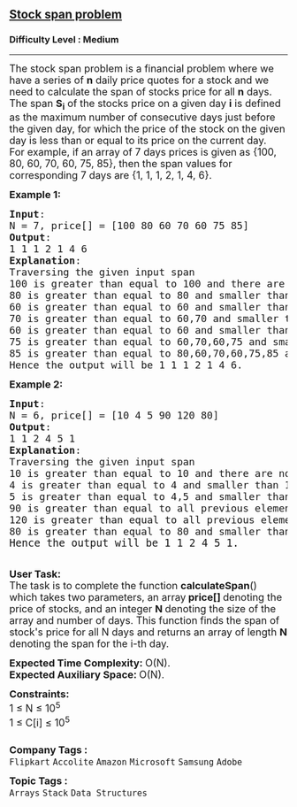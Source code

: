 <h2><a href="https://www.geeksforgeeks.org/problems/stock-span-problem-1587115621/1?page=2&category=Arrays&difficulty=Medium&sortBy=submissions">Stock span problem</a></h2><h3>Difficulty Level : Medium</h3><hr><div class="problems_problem_content__Xm_eO"><p><span style="font-size: 18px;">The stock span problem is a financial problem where we have a series of <strong>n</strong> daily price quotes for a stock and we need to calculate the span of stocks price for all <strong>n</strong> days.&nbsp;<br>The span <strong>S<sub>i</sub></strong> of the stocks price on a given day <strong>i</strong> is defined as the maximum number of consecutive days just before the given day, for which the price of the stock on the given day is less than or equal to its price on the current day.<br>For example, if an array of 7 days prices is given as {100, 80, 60, 70, 60, 75, 85}, then the span values for corresponding 7 days are {1, 1, 1, 2, 1, 4, 6}.</span></p>
<p><span style="font-size: 18px;"><strong>Example 1:</strong></span></p>
<pre><span style="font-size: 18px;"><strong>Input</strong>: 
N = 7, price[] = [100 80 60 70 60 75 85]
<strong>Output</strong>:
1 1 1 2 1 4 6
<strong>Explanation</strong>:
Traversing the given input span <br>100 is greater than equal to 100 and there are no more elements behind it so the span is 1,<br>80 is greater than equal to 80 and smaller than 100 so the span is 1,<br>60 is greater than equal to 60 and smaller than 80 so the span is 1,<br>70 is greater than equal to 60,70 and smaller than 80 so the span is 2,<br>60 is greater than equal to 60 and smaller than 70 so the span is 1,<br>75 is greater than equal to 60,70,60,75 and smaller than 100 so the span is 4,<br>85 is greater than equal to 80,60,70,60,75,85 and smaller than 100 so the span is 6. <br>Hence the output will be 1 1 1 2 1 4 6.
</span></pre>
<p><span style="font-size: 18px;"><strong>Example 2:</strong></span></p>
<pre><span style="font-size: 18px;"><strong>Input</strong>: 
N = 6, price[] = [10 4 5 90 120 80]
<strong>Output</strong>:
1 1 2 4 5 1
<strong>Explanation</strong>:<br>Traversing the given input span <br>10 is greater than equal to 10 and there are no more elements behind it so the span is 1,<br>4 is greater than equal to 4 and smaller than 10 so the span is 1,<br>5 is greater than equal to 4,5 and smaller than 10 so the span is 2,<br>90 is greater than equal to all previous elements so the span is 4,<br>120 is greater than equal to all previous elements so the span is 5,<br>80 is greater than equal to 80 and smaller than 120 so the span is 1,<br></span><span style="font-size: 14pt;">Hence the output will be 1 1 2 4 5 1.<br><br></span></pre>
<p><span style="font-size: 18px;"><strong>User Task:</strong><br>The task is to complete the function&nbsp;<strong>calculateSpan</strong>() which takes two parameters, an array<strong> price[] </strong>denoting the price of stocks, and an integer <strong>N </strong>denoting the size of the array and number of days. This function finds the span of stock's price for all N&nbsp;days and returns an array of length <strong>N</strong> denoting the span for the i-th day.</span></p>
<p><span style="font-size: 18px;"><strong>Expected Time Complexity:&nbsp;</strong>O(N).<br><strong>Expected Auxiliary Space:&nbsp;</strong>O(N).</span></p>
<p><span style="font-size: 18px;"><strong>Constraints:</strong><br>1 ≤ N ≤ 10<sup>5</sup><br>1 ≤ C[i] ≤ 10<sup>5</sup></span></p>
<p><span style="font-size: 18px;"><img src="https://contribute.geeksforgeeks.org/wp-content/uploads/Stock_span.png" alt=""></span></p></div><p><span style=font-size:18px><strong>Company Tags : </strong><br><code>Flipkart</code>&nbsp;<code>Accolite</code>&nbsp;<code>Amazon</code>&nbsp;<code>Microsoft</code>&nbsp;<code>Samsung</code>&nbsp;<code>Adobe</code>&nbsp;<br><p><span style=font-size:18px><strong>Topic Tags : </strong><br><code>Arrays</code>&nbsp;<code>Stack</code>&nbsp;<code>Data Structures</code>&nbsp;